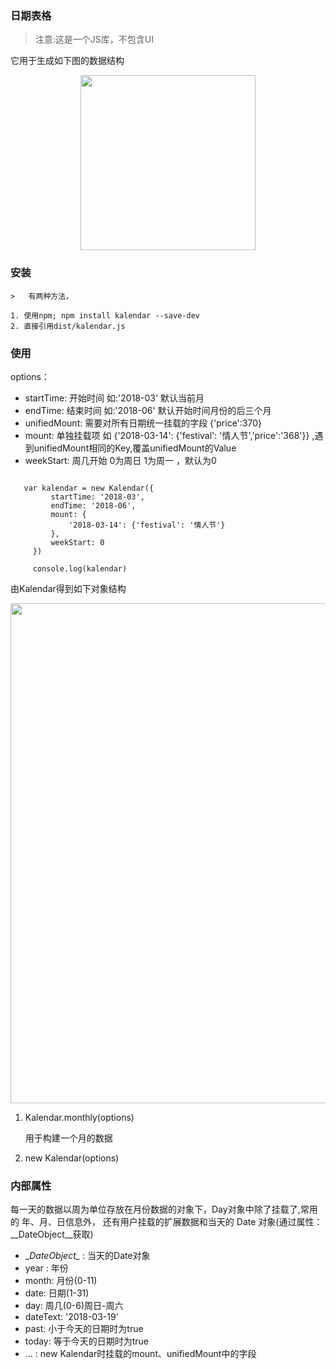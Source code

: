 ### 日期表格

> 注意:这是一个JS库，不包含UI

它用于生成如下图的数据结构

<p align="center"><img src="https://raw.githubusercontent.com/loadchange/kalendar/master/preview.png" width="280"></p>


### 安装

    >   有两种方法，

    1. 使用npm; npm install kalendar --save-dev
    2. 直接引用dist/kalendar.js

### 使用

options：

   -    startTime: 开始时间 如:'2018-03' 默认当前月
   -    endTime: 结束时间 如:'2018-06' 默认开始时间月份的后三个月
   -    unifiedMount: 需要对所有日期统一挂载的字段 {'price':370}
   -    mount: 单独挂载项 如 {'2018-03-14': {'festival': '情人节','price':'368'}} ,遇到unifiedMount相同的Key,覆盖unifiedMount的Value
   -    weekStart: 周几开始 0为周日 1为周一 ，默认为0

   ```

      var kalendar = new Kalendar({
            startTime: '2018-03',
            endTime: '2018-06',
            mount: {
                '2018-03-14': {'festival': '情人节'}
            },
            weekStart: 0
        })

        console.log(kalendar)
   ```

   由Kalendar得到如下对象结构

   <p align="center"><img src="https://raw.githubusercontent.com/loadchange/kalendar/master/output.png" width="800"></p>

1. Kalendar.monthly(options)

   用于构建一个月的数据

2. new Kalendar(options)


### 内部属性

   每一天的数据以周为单位存放在月份数据的对象下，Day对象中除了挂载了,常用的 年、月、日信息外，
   还有用户挂载的扩展数据和当天的 Date 对象(通过属性：\__DateObject\__获取)

   - \__DateObject\__ : 当天的Date对象
   - year : 年份
   - month: 月份(0-11)
   - date: 日期(1-31)
   - day: 周几(0-6)周日-周六
   - dateText: '2018-03-19'
   - past: 小于今天的日期时为true
   - today: 等于今天的日期时为true
   - ... : new Kalendar时挂载的mount、unifiedMount中的字段
